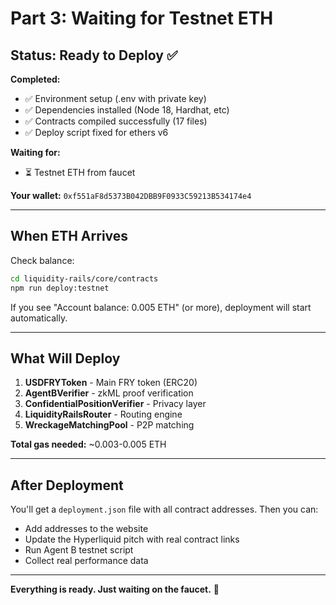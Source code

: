 # Part 3: Waiting for Testnet ETH

## Status: Ready to Deploy ✅

**Completed:**
- ✅ Environment setup (.env with private key)
- ✅ Dependencies installed (Node 18, Hardhat, etc)
- ✅ Contracts compiled successfully (17 files)
- ✅ Deploy script fixed for ethers v6

**Waiting for:**
- ⏳ Testnet ETH from faucet

**Your wallet:** `0xf551aF8d5373B042DBB9F0933C59213B534174e4`

---

## When ETH Arrives

Check balance:
```bash
cd liquidity-rails/core/contracts
npm run deploy:testnet
```

If you see "Account balance: 0.005 ETH" (or more), deployment will start automatically.

---

## What Will Deploy

1. **USDFRYToken** - Main FRY token (ERC20)
2. **AgentBVerifier** - zkML proof verification
3. **ConfidentialPositionVerifier** - Privacy layer
4. **LiquidityRailsRouter** - Routing engine
5. **WreckageMatchingPool** - P2P matching

**Total gas needed:** ~0.003-0.005 ETH

---

## After Deployment

You'll get a `deployment.json` file with all contract addresses. Then you can:
- Add addresses to the website
- Update the Hyperliquid pitch with real contract links
- Run Agent B testnet script
- Collect real performance data

---

**Everything is ready. Just waiting on the faucet.** 🍟
